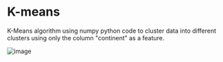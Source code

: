# K-means
K-Means algorithm using numpy python code to cluster data into different clusters using only the column "continent" as a feature.




![image](https://user-images.githubusercontent.com/91189264/161136785-d87a1024-2c5b-4428-8888-07b4525ef9b2.png)
